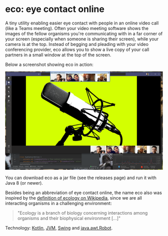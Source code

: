 # eco: eye contact online

A tiny utility enabling easier eye contact with people in an online video call (like a Teams meeting). Often your video meeting software shows the images of the fellow organisms you're communicating with in a far corner of your screen (especially when someone is sharing their screen), while your camera is at the top. Instead of begging and pleading with your video conferencing provider, eco allows you to show a live copy of your call partners in a small window at the top of the screen.

Below a screenshot showing eco in action:

![Screenshot showing eco in action](/documentation/screenshot-eco-in-action.png?raw=true "Screenshot showing eco in action")

You can download eco as a jar file (see the releases page) and run it with Java 8 (or newer).

Besides being an abbreviation of eye contact online, the name eco also was inspired by the [definition of ecology on Wikipedia](https://en.wikipedia.org/wiki/Ecology), since we are all interacting organisms in a challenging environment:
> "Ecology is a branch of biology concerning interactions among organisms and their biophysical environment [...]"

Technology: [Kotlin](https://kotlinlang.org/), [JVM](https://en.wikipedia.org/wiki/Java_virtual_machine), [Swing](https://en.wikipedia.org/wiki/Swing_(Java)) and [java.awt.Robot](https://docs.oracle.com/javase/8/docs/api/java/awt/Robot.html).
